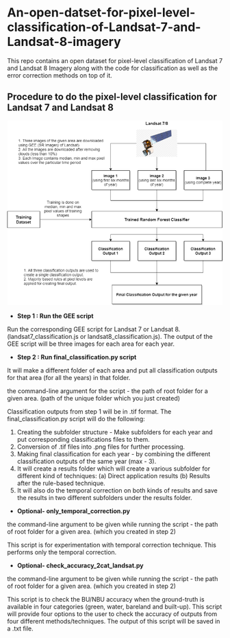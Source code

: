 # An-open-datset-for-pixel-level-classification-of-Landsat-7-and-Landsat-8-imagery

This repo contains an open dataset for pixel-level classification of Landsat 7 and Landsat 8 Imagery along with the code for classification as well as the error correction methods on top of it.

## Procedure to do the pixel-level classification for Landsat 7 and Landsat 8
![alt text](images/landsat_classification.png?raw=true)
* **Step 1  : Run the GEE script**

Run the corresponding GEE script for Landsat 7 or Landsat 8. (landsat7_classification.js or landsat8_classification.js).
The output of the GEE script will be three images for each area for each year. 
* **Step 2 : Run final_classification.py script**

It will make a different folder of each area and put all classification outputs for that area (for all the years) in that folder.


the command-line argument for the script - the path of root folder for a given area. (path of the unique folder which you just created) 

Classification outputs from step 1 will be in .tif format.
The final_classification.py script will do the following:
1. Creating the subfolder structure - Make subfolders for each year and put corresponding classifications files to them. 
2. Conversion of .tif files into .png files for further processing.
3. Making final classification for each year - by combining the different classification outputs of the same year (max - 3).
4. It will create a results folder which will create a various subfolder for different kind of techniques:
  (a) Direct application results
  (b) Results after the rule-based technique.
5. It will also do the temporal correction on both kinds of results and save the results in two different subfolders under the results folder.
* **Optional- only_temporal_correction.py**


the command-line argument to be given while running the script - the path of root folder for a given area. (which you created in step 2)

This script is for experimentation with temporal correction technique. This performs only the temporal correction.

* **Optional- check_accuracy_2cat_landsat.py**

the command-line argument to be given while running the script - the path of root folder for a given area. (which you created in step 2)

This script is to check the BU/NBU accuracy when the ground-truth is available in four categories (green, water, bareland and built-up).
This script will provide four options to the user to check the accuracy of outputs from four different methods/techniques. The output of this script will be saved in a .txt file. 

  

